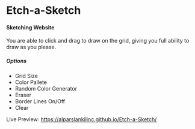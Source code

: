 
# Etch-a-Sketch
#### Sketching Website
You are able to click and drag to draw on the grid, giving you full ability to draw as you please.

##### Options
* Grid Size
* Color Pallete
* Random Color Generator 
* Eraser
* Border Lines On/Off
* Clear

Live Preview:  https://alparslankilinc.github.io/Etch-a-Sketch/
